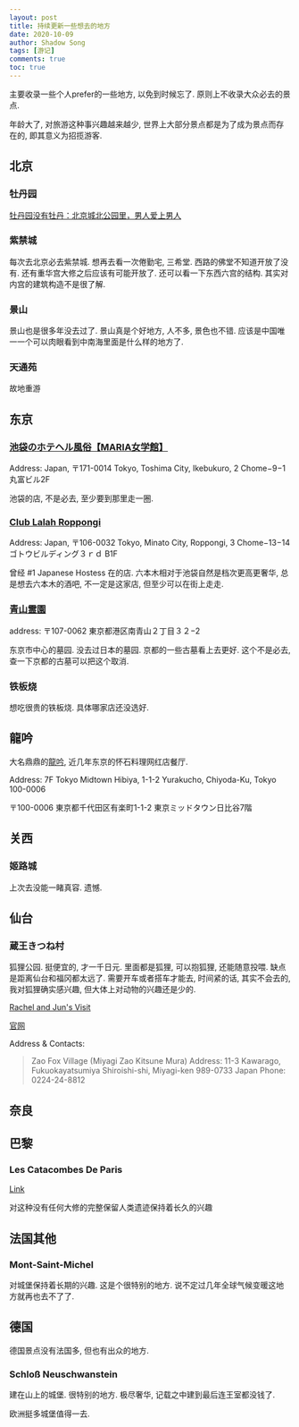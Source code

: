 ```yaml
---
layout: post
title: 持续更新一些想去的地方
date: 2020-10-09
author: Shadow Song
tags: [游记]
comments: true
toc: true
---
```


主要收录一些个人prefer的一些地方, 以免到时候忘了. 原则上不收录大众必去的景点. 

年龄大了, 对旅游这种事兴趣越来越少, 世界上大部分景点都是为了成为景点而存在的, 即其意义为招揽游客. 

## 北京

### 牡丹园

[牡丹园没有牡丹：北京城北公园里，男人爱上男人](https://www.douban.com/note/780196983/)

### 紫禁城

每次去北京必去紫禁城. 想再去看一次倦勤宅, 三希堂. 西路的佛堂不知道开放了没有.  还有重华宫大修之后应该有可能开放了. 还可以看一下东西六宫的结构. 其实对内宫的建筑构造不是很了解. 

### 景山

景山也是很多年没去过了. 景山真是个好地方, 人不多, 景色也不错. 应该是中国唯一一个可以肉眼看到中南海里面是什么样的地方了. 

### 天通苑

故地重游

## 东京


### [池袋のホテヘル風俗【MARIA女学館】](https://ikebukuro-maria.com/)

Address: Japan, 〒171-0014 Tokyo, Toshima City, Ikebukuro, 2 Chome−9−1 丸富ビル2F

池袋的店, 不是必去, 至少要到那里走一圈. 

### [Club Lalah Roppongi](https://www.chick.co.jp/roppongi/en/)

Address: Japan, 〒106-0032 Tokyo, Minato City, Roppongi, 3 Chome−13−14 ゴトウビルディング３ｒｄ B1F

曾经 #1 Japanese Hostess 在的店. 六本木相对于池袋自然是档次更高更奢华, 总是想去六本木的酒吧, 不一定是这家店, 但至少可以在街上走走. 

### [青山霊園](https://www.tokyo-park.or.jp/reien/park/index072.html)

address: 〒107-0062 東京都港区南青山２丁目３２−2

东京市中心的墓园. 没去过日本的墓园. 京都的一些古墓看上去更好. 这个不是必去, 查一下京都的古墓可以把这个取消. 

### 铁板烧

想吃很贵的铁板烧. 具体哪家店还没选好. 

## 龍吟

大名鼎鼎的[龍吟](http://www.nihonryori-ryugin.com/), 近几年东京的怀石料理网红店餐厅. 

Address: 7F Tokyo Midtown Hibiya, 1-1-2 Yurakucho,
Chiyoda-Ku, Tokyo 100-0006

〒100-0006
東京都千代田区有楽町1-1-2
東京ミッドタウン日比谷7階


## 关西

### 姬路城

上次去没能一睹真容. 遗憾. 

## 仙台

### 蔵王きつね村

狐狸公园.  挺便宜的, 才一千日元. 里面都是狐狸, 可以抱狐狸, 还能随意投喂. 缺点是距离仙台和福冈都太远了. 需要开车或者搭车才能去, 时间紧的话, 其实不会去的, 我对狐狸确实感兴趣, 但大体上对动物的兴趣还是少的. 

[Rachel and Jun's Visit](https://www.youtube.com/watch?v=92wtDKCtOiU&ab_channel=RachelandJun)

[官网](http://zao-fox-village.com/en)

Address & Contacts: 

> Zao Fox Village (Miyagi Zao Kitsune Mura)
> Address:
> 11-3 Kawarago, Fukuokayatsumiya
> Shiroishi-shi, Miyagi-ken 989-0733 Japan
> Phone:
> 0224-24-8812

## 奈良



## 巴黎

### Les Catacombes De Paris

[Link](https://www.catacombes.paris.fr/en)

对这种没有任何大修的完整保留人类遗迹保持着长久的兴趣

## 法国其他

### Mont-Saint-Michel

对城堡保持着长期的兴趣. 这是个很特别的地方. 说不定过几年全球气候变暖这地方就再也去不了了. 

## 德国

德国景点没有法国多, 但也有出众的地方. 

### Schloß Neuschwanstein

建在山上的城堡. 很特别的地方. 极尽奢华, 记载之中建到最后连王室都没钱了. 

欧洲挺多城堡值得一去. 











